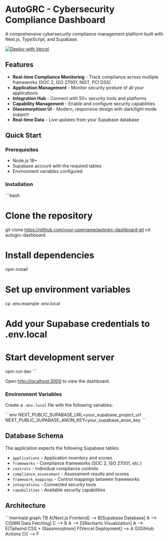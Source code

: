 # AutoGRC - Cybersecurity Compliance Dashboard

A comprehensive cybersecurity compliance management platform built with Next.js, TypeScript, and Supabase.

[![Deploy with Vercel](https://vercel.com/button)](https://vercel.com/new/clone?repository-url=https://github.com/your-username/autogrc-dashboard)

## Features

- **Real-time Compliance Monitoring** - Track compliance across multiple frameworks (SOC 2, ISO 27001, NIST, PCI DSS)
- **Application Management** - Monitor security posture of all your applications
- **Integration Hub** - Connect with 50+ security tools and platforms
- **Capability Management** - Enable and configure security capabilities
- **Glassmorphism UI** - Modern, responsive design with dark/light mode support
- **Real-time Data** - Live updates from your Supabase database

## Quick Start

### Prerequisites

- Node.js 18+ 
- Supabase account with the required tables
- Environment variables configured

### Installation

\`\`\`bash
# Clone the repository
git clone https://github.com/your-username/autogrc-dashboard.git
cd autogrc-dashboard

# Install dependencies
npm install

# Set up environment variables
cp .env.example .env.local
# Add your Supabase credentials to .env.local

# Start development server
npm run dev
\`\`\`

Open [http://localhost:3000](http://localhost:3000) to view the dashboard.

### Environment Variables

Create a `.env.local` file with the following variables:

\`\`\`env
NEXT_PUBLIC_SUPABASE_URL=your_supabase_project_url
NEXT_PUBLIC_SUPABASE_ANON_KEY=your_supabase_anon_key
\`\`\`

## Database Schema

The application expects the following Supabase tables:

- `applications` - Application inventory and scores
- `frameworks` - Compliance frameworks (SOC 2, ISO 27001, etc.)
- `controls` - Individual compliance controls
- `compliance_assessment` - Assessment results and scores
- `framework_mappings` - Control mappings between frameworks
- `integrations` - Connected security tools
- `capabilities` - Available security capabilities

## Architecture

\`\`\`mermaid
graph TB
    A[Next.js Frontend] --> B[Supabase Database]
    A --> C[SWR Data Fetching]
    C --> B
    A --> D[Recharts Visualization]
    A --> E[Tailwind CSS + Glassmorphism]
    F[Vercel Deployment] --> A
    G[GitHub Actions CI] --> F
